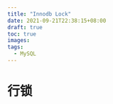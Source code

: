 ```yaml
---
title: "Innodb Lock"
date: 2021-09-21T22:38:15+08:00
draft: true
toc: true
images:
tags: 
  - MySQL
---
```


# 行锁
